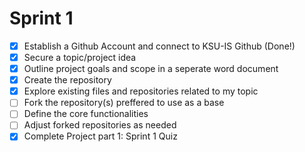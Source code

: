 # Sprint 1
- [x] Establish a Github Account and connect to KSU-IS Github (Done!)
- [x] Secure a topic/project idea
- [x] Outline project goals and scope in a seperate word document
- [x] Create the repository
- [X] Explore existing files and repositories related to my topic
- [ ] Fork the repository(s) preffered to use as a base
- [ ] Define the core functionalities
- [ ] Adjust forked repositories as needed
- [x] Complete Project part 1: Sprint 1 Quiz
